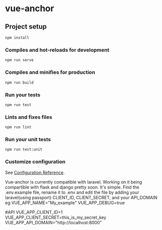 # vue-anchor

## Project setup
```
npm install
```

### Compiles and hot-reloads for development
```
npm run serve
```

### Compiles and minifies for production
```
npm run build
```

### Run your tests
```
npm run test
```

### Lints and fixes files
```
npm run lint
```

### Run your unit tests
```
npm run test:unit
```

### Customize configuration
See [Configuration Reference](https://cli.vuejs.org/config/).

Vue-anchor is currently compatible with laravel. Working on it being compartible with flask and django pretty soon. It's simple. Find the .env.example file, rename it to .env and edit the file by adding your laravel(using passport) CLIENT_ID, CLIENT_SECRET, and your API_DOMAIN
eg
VUE_APP_NAME="My_example"
VUE_APP_DEBUG=true

#API
VUE_APP_CLIENT_ID=1
VUE_APP_CLIENT_SECRET=this_is_my_secret_key
VUE_APP_API_DOMAIN="http://localhost:8000"


